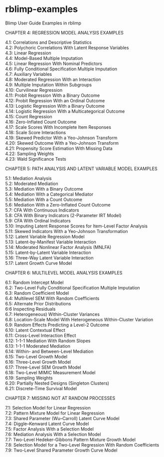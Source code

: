 # rblimp-examples
Blimp User Guide Examples in rblimp 

CHAPTER 4: REGRESSION MODEL ANALYSIS EXAMPLES

4.1: Correlations and Descriptive Statistics  
4.2: Polychoric Correlations With Latent Response Variables  
4.3: Linear Regression  
4.4: Model-Based Multiple Imputation   
4.5: Linear Regression With Nominal Predictors   
4.6: Fully Conditional Specification Multiple Imputation  
4.7: Auxiliary Variables  
4.8: Moderated Regression With an Interaction  
4.9: Multiple Imputation Within Subgroups  
4.10: Curvilinear Regression  
4.11: Probit Regression With a Binary Outcome  
4.12: Probit Regression With an Ordinal Outcome  
4.13: Logistic Regression With a Binary Outcome  
4.14: Logistic Regression With a Multicategorical Outcome  
4.15: Count Regression  
4.16: Zero-Inflated Count Outcome  
4.17: Scale Scores With Incomplete Item Responses  
4.18: Scale Score Interactions  
4.19: Skewed Predictor With a Yeo-Johnson Transform  
4.20: Skewed Outcome With a Yeo-Johnson Transform  
4.21: Propensity Score Estimation With Missing Data  
4.22: Sampling Weights  
4.23: Wald Significance Tests  

CHAPTER 5: PATH ANALYSIS AND LATENT VARIABLE MODEL EXAMPLES

5.1: Mediation Analysis  
5.2: Moderated Mediation  
5.3: Mediation With a Binary Outcome  
5.4: Mediation With a Categorical Mediator  
5.5: Mediation With a Count Outcome  
5.6: Mediation With a Zero-Inflated Count Outcome  
5.7: CFA With Continuous Indicators  
5.8: CFA With Binary Indicators (2-Parameter IRT Model)  
5.9: CFA With Ordinal Indicators  
5.10: Imputing Latent Response Scores for Item-Level Factor Analysis  
5.11: Skewed Indicators With a Yeo-Johnson Transformation  
5.12: Latent Variable Regression Model  
5.13: Latent-by-Manifest Variable Interaction  
5.14: Moderated Nonlinear Factor Analysis (MNLFA)  
5.15: Latent-by-Latent Variable Interaction  
5.16: Three-Way Latent Variable Interaction  
5.17: Latent Growth Curve Model

CHAPTER 6: MULTILEVEL MODEL ANALYSIS EXAMPLES

6.1: Random Intercept Model  
6.2: Two-Level Fully Conditional Specification Multiple Imputation  
6.3: Random Coefficient Model  
6.4: Multilevel SEM With Random Coefficients  
6.5: Alternate Prior Distributions  
6:6  Inspecting Residuals  
6.7: Heterogeneous) Within-Cluster Variances  
6.8: Location-Scale Model With Heterogeneous Within-Cluster Variation  
6.9: Random Effects Predicting a Level-2 Outcome  
6.10: Latent Contextual Effect  
6.11: Cross-Level Interaction Effect  
6.12: 1-1-1 Mediation With Random Slopes  
6.13: 1-1-1 Moderated Mediation  
6.14: Within- and Between-Level Mediation  
6.15: Two-Level Growth Model  
6.16: Three-Level Growth Model  
6.17: Three-Level SEM Growth Model  
6.18: Two-Level MIMIC Measurement Model  
6.19: Sampling Weights  
6.20: Partially Nested Designs (Singleton Clusters)  
6.21: Discrete-Time Survival Model  

CHAPTER 7: MISSING NOT AT RANDOM PROCESSES

7.1: Selection Model for Linear Regression  
7.2: Pattern Mixture Model for Linear Regression  
7.3: Shared Parameter (Wu–Carroll) Latent Curve Model   
7.4: Diggle–Kenward Latent Curve Model  
7.5: Factor Analysis With a Selection Model  
7.6: Mediation Analysis With a Selection Model  
7.7: Two-Level Hedeker-Gibbons Pattern Mixture Growth Model  
7.8: Selection Model for a Two-Level Regression With Random Coefficients  
7.9: Two-Level Shared Parameter Growth Curve Model  



